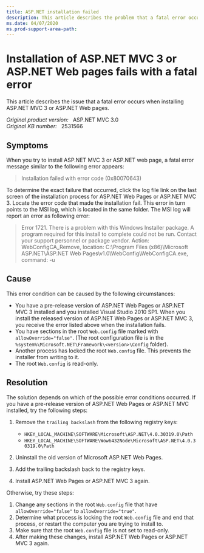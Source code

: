```yaml
---
title: ASP.NET installation failed
description: This article describes the problem that a fatal error occurs when installing ASP.NET MVC 3 or ASP.NET Web pages.
ms.date: 04/07/2020
ms.prod-support-area-path: 
---
```

# Installation of ASP.NET MVC 3 or ASP.NET Web pages fails with a fatal error

This article describes the issue that a fatal error occurs when installing ASP.NET MVC 3 or ASP.NET Web pages.

_Original product version:_ &nbsp; ASP.NET MVC 3.0  
_Original KB number:_ &nbsp; 2531566

## Symptoms

When you try to install ASP.NET MVC 3 or ASP.NET web page, a fatal error message similar to the following error appears:

> Installation failed with error code (0x80070643)

To determine the exact failure that occurred, click the log file  link on the last screen of the installation process for ASP.NET Web Pages or ASP.NET MVC 3. Locate the error code that made the installation fail. This error in turn points to the MSI log, which is located in the same folder. The MSI log will report an error as following error:

> Error 1721. There is a problem with this Windows Installer package. A program required for this install to complete could not be run. Contact your support personnel or package vendor. Action: WebConfigCA_Remove, location: C:\Program Files (x86)\Microsoft ASP.NET\ASP.NET Web Pages\v1.0\WebConfig\WebConfigCA.exe, command: -u

## Cause

This error condition can be caused by the following circumstances:

- You have a pre-release version of ASP.NET Web Pages or ASP.NET MVC 3 installed and you installed Visual Studio 2010 SP1. When you install the released version of ASP.NET Web Pages or ASP.NET MVC 3, you receive the error listed above when the installation fails.
- You have sections in the root `Web.config` file marked with `allowOverride="false"`. (The root configuration file is in the `%system%\Microsoft.NET\Framework\<version>\Config` folder).
- Another process has locked the root `Web.config` file. This prevents the installer from writing to it.
- The root `Web.config` is read-only.

## Resolution

The solution depends on which of the possible error conditions occurred. If you have a pre-release version of ASP.NET Web Pages or ASP.NET MVC installed, try the following steps:

1. Remove the `trailing backslash` from the following registry keys:  

    - `HKEY_LOCAL_MACHINE\SOFTWARE\Microsoft\ASP.NET\4.0.30319.0\Path`  
    - `HKEY_LOCAL_MACHINE\SOFTWARE\Wow6432Node\Microsoft\ASP.NET\4.0.30319.0\Path`

2. Uninstall the old version of Microsoft ASP.NET Web Pages.
3. Add the trailing backslash back to the registry keys.
4. Install ASP.NET Web Pages or ASP.NET MVC 3 again.

Otherwise, try these steps:

1. Change any sections in the root `Web.config` file that have `allowOverride="false"` to `allowOverride="true"`.
2. Determine what process is locking the root `Web.config` file and end that process, or restart the computer you are trying to install to.
3. Make sure that the root `Web.config` file is not set to read-only.
4. After making these changes, install ASP.NET Web Pages or ASP.NET MVC 3 again.
